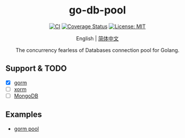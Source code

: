 <div align="center">
<h1>go-db-pool</h1>
</div>
<div align="center">

[![CI][CI-image]][CI-url]
[![Coverage Status][codecov-image]][codecov-url]
[![License: MIT][license-image]][license-url]

English | [简体中文](README-zh_CN.md)

The concurrency fearless of Databases connection pool for Golang.

</div>

## Support & TODO
- [x] [gorm](https://gorm.io)
- [ ] [xorm](https://xorm.io)
- [ ] [MongoDB](https://github.com/mongodb/mongo-go-driver)

## Examples
- [gorm pool](https://github.com/ALiuGuanyan/go-db-pool/gormpool/examples)

[CI-url]: https://github.com/ALiuGuanyan/go-db-pool/actions?query=workflow%3ACI
[CI-image]: https://github.com/ALiuGuanyan/go-db-pool/workflows/CI/badge.svg?branch=master
[codecov-image]: https://codecov.io/gh/ALiuGuanyan/go-db-pool/branch/master/graph/badge.svg
[codecov-url]: https://codecov.io/gh/ALiuGuanyan/go-db-pool
[license-image]: https://img.shields.io/badge/License-MIT-blue.svg
[license-url]: https://opensource.org/licenses/MIT